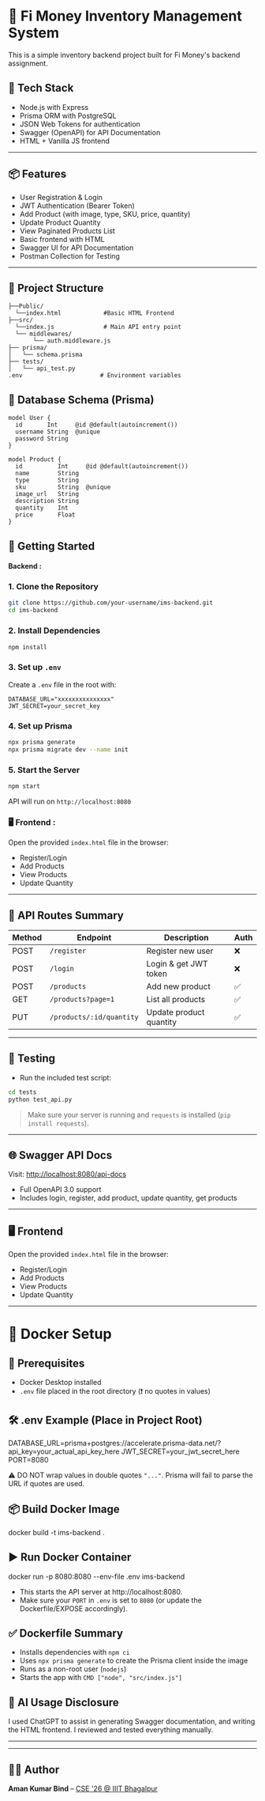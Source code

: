 # 🛒 Fi Money Inventory Management System

This is a simple inventory backend project built for Fi Money's backend assignment.

## 🔧 Tech Stack

- Node.js with Express
- Prisma ORM with PostgreSQL
- JSON Web Tokens for authentication
- Swagger (OpenAPI) for API Documentation
- HTML + Vanilla JS frontend

---

## 📦 Features

- User Registration & Login
- JWT Authentication (Bearer Token)
- Add Product (with image, type, SKU, price, quantity)
- Update Product Quantity
- View Paginated Products List
- Basic frontend with HTML
- Swagger UI for API Documentation
- Postman Collection for Testing

---
## 📁 Project Structure

```
├──Public/
  └──index.html            #Basic HTML Frontend
├──src/
  └──index.js              # Main API entry point
  └── middlewares/
       └── auth.middleware.js
├── prisma/
│   └── schema.prisma
├── tests/
│   └── api_test.py
.env                      # Environment variables
```

## 📂 Database Schema (Prisma)

```
model User {
  id       Int     @id @default(autoincrement())
  username String  @unique
  password String
}

model Product {
  id          Int     @id @default(autoincrement())
  name        String
  type        String
  sku         String  @unique
  image_url   String   
  description String
  quantity    Int
  price       Float
}
```

## 🚀 Getting Started
 #### Backend :
### 1. Clone the Repository

```bash
git clone https://github.com/your-username/ims-backend.git
cd ims-backend
```

### 2. Install Dependencies

```bash
npm install
```

### 3. Set up `.env`

Create a `.env` file in the root with:

```env
DATABASE_URL="xxxxxxxxxxxxxxx"
JWT_SECRET=your_secret_key
```

### 4. Set up Prisma

```bash
npx prisma generate
npx prisma migrate dev --name init
```

### 5. Start the Server

```bash
npm start
```

API will run on `http://localhost:8080`

### 🖥️ Frontend :

Open the provided `index.html` file in the browser:

- Register/Login
- Add Products
- View Products
- Update Quantity
---

## 🔁 API Routes Summary

| Method | Endpoint                     | Description                  | Auth |
|--------|------------------------------|------------------------------|------|
| POST   | `/register`                  | Register new user            | ❌   |
| POST   | `/login`                     | Login & get JWT token        | ❌   |
| POST   | `/products`                  | Add new product              | ✅   |
| GET    | `/products?page=1`           | List all products            | ✅   |
| PUT    | `/products/:id/quantity`     | Update product quantity      | ✅   |

---
## 🧪 Testing

- Run the included test script:

```bash
cd tests
python test_api.py
```

> Make sure your server is running and `requests` is installed (`pip install requests`).

---

## 🌐 Swagger API Docs

Visit: [http://localhost:8080/api-docs](http://localhost:8080/api-docs)

- Full OpenAPI 3.0 support
- Includes login, register, add product, update quantity, get products

---

## 🖥️ Frontend 

Open the provided `index.html` file in the browser:

- Register/Login
- Add Products
- View Products
- Update Quantity

---
🚢 Docker Setup
===============

🧩 Prerequisites
----------------
- Docker Desktop installed
- `.env` file placed in the root directory (❗ no quotes in values)

🛠️ .env Example (Place in Project Root)
---------------------------------------
DATABASE_URL=prisma+postgres://accelerate.prisma-data.net/?api_key=your_actual_api_key_here
JWT_SECRET=your_jwt_secret_here
PORT=8080

⚠️ DO NOT wrap values in double quotes `"..."`. Prisma will fail to parse the URL if quotes are used.

📦 Build Docker Image
---------------------
docker build -t ims-backend .

▶️ Run Docker Container
------------------------
docker run -p 8080:8080 --env-file .env ims-backend

- This starts the API server at http://localhost:8080.
- Make sure your `PORT` in `.env` is set to `8080` (or update the Dockerfile/EXPOSE accordingly).

✅ Dockerfile Summary
----------------------
- Installs dependencies with `npm ci`
- Uses `npx prisma generate` to create the Prisma client inside the image
- Runs as a non-root user (`nodejs`)
- Starts the app with `CMD ["node", "src/index.js"]`

## 🧠 AI Usage Disclosure

I used ChatGPT to assist in generating Swagger documentation, and writing the HTML frontend. I reviewed and tested everything manually.

---

---

## 👨‍💻 Author

**Aman Kumar Bind** – [CSE '26 @ IIIT Bhagalpur](https://github.com/amanbind898)
